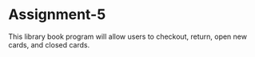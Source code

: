 # Assignment-5

This library book program will allow users to checkout, return, open new cards, and closed cards. 
